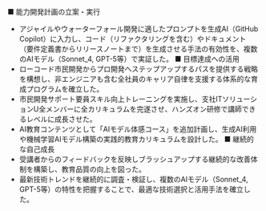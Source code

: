 ■ 能力開発計画の立案・実行
- アジャイルやウォーターフォール開発に適したプロンプトを生成AI（GitHub Copilot）に入力し、コード（リファクタリングを含む）やドキュメント（要件定義書からリリースノートまで）を生成させる手法の有効性を、複数のAIモデル（Sonnet_4, GPT-5等）で実証した。
■ 目標達成への活用
- ローコード市民開発からプロ開発へステップアップするパスを提供する戦略を構想し、非エンジニアも含む全社員のキャリア自律を支援する体系的な育成プログラムを確立した。
- 市民開発サポート要員スキル向上トレーニングを実施し、支社ITソリューションU全メンバーに全カリキュラムを完遂させ、ハンズオン研修で講師できるレベルに成長させた。
- AI教育コンテンツとして「AIモデル体感コース」を追加計画し、生成AI利用や機械学習AIモデル構築の実践的教育カリキュラムを設計した。
■ 継続的な自己成長
- 受講者からのフィードバックを反映しブラッシュアップする継続的な改善体制を構築し、教育品質の向上を図った。
- 最新技術トレンドを継続的に調査・検証し、複数のAIモデル（Sonnet_4, GPT-5等）の特性を把握することで、最適な技術選択と活用手法を確立した。